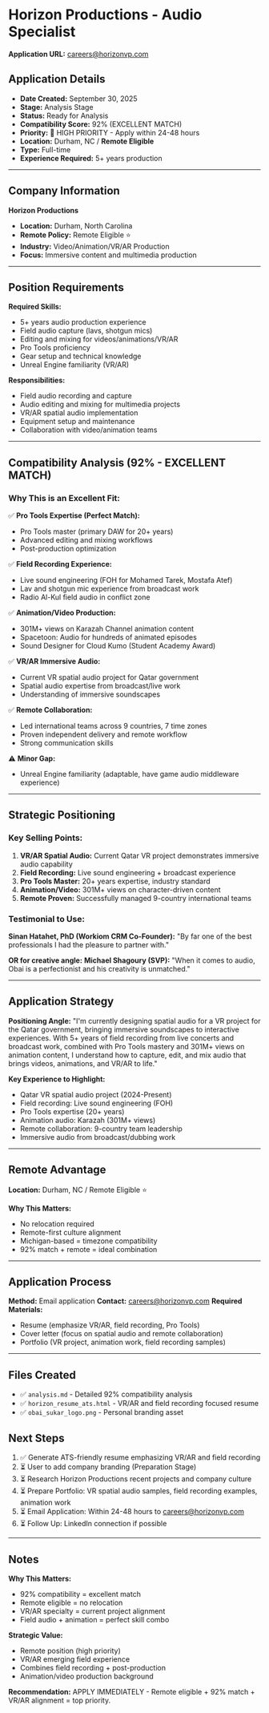 # Horizon Productions - Audio Specialist

**Application URL:** careers@horizonvp.com

## Application Details
- **Date Created:** September 30, 2025
- **Stage:** Analysis Stage
- **Status:** Ready for Analysis
- **Compatibility Score:** 92% (EXCELLENT MATCH)
- **Priority:** 🔴 HIGH PRIORITY - Apply within 24-48 hours
- **Location:** Durham, NC / **Remote Eligible**
- **Type:** Full-time
- **Experience Required:** 5+ years production

---

## Company Information

**Horizon Productions**
- **Location:** Durham, North Carolina
- **Remote Policy:** Remote Eligible ⭐
- **Industry:** Video/Animation/VR/AR Production
- **Focus:** Immersive content and multimedia production

---

## Position Requirements

**Required Skills:**
- 5+ years audio production experience
- Field audio capture (lavs, shotgun mics)
- Editing and mixing for videos/animations/VR/AR
- Pro Tools proficiency
- Gear setup and technical knowledge
- Unreal Engine familiarity (VR/AR)

**Responsibilities:**
- Field audio recording and capture
- Audio editing and mixing for multimedia projects
- VR/AR spatial audio implementation
- Equipment setup and maintenance
- Collaboration with video/animation teams

---

## Compatibility Analysis (92% - EXCELLENT MATCH)

### Why This is an Excellent Fit:

✅ **Pro Tools Expertise (Perfect Match):**
- Pro Tools master (primary DAW for 20+ years)
- Advanced editing and mixing workflows
- Post-production optimization

✅ **Field Recording Experience:**
- Live sound engineering (FOH for Mohamed Tarek, Mostafa Atef)
- Lav and shotgun mic experience from broadcast work
- Radio Al-Kul field audio in conflict zone

✅ **Animation/Video Production:**
- 301M+ views on Karazah Channel animation content
- Spacetoon: Audio for hundreds of animated episodes
- Sound Designer for Cloud Kumo (Student Academy Award)

✅ **VR/AR Immersive Audio:**
- Current VR spatial audio project for Qatar government
- Spatial audio expertise from broadcast/live work
- Understanding of immersive soundscapes

✅ **Remote Collaboration:**
- Led international teams across 9 countries, 7 time zones
- Proven independent delivery and remote workflow
- Strong communication skills

⚠️ **Minor Gap:**
- Unreal Engine familiarity (adaptable, have game audio middleware experience)

---

## Strategic Positioning

### Key Selling Points:

1. **VR/AR Spatial Audio:** Current Qatar VR project demonstrates immersive audio capability
2. **Field Recording:** Live sound engineering + broadcast experience
3. **Pro Tools Master:** 20+ years expertise, industry standard
4. **Animation/Video:** 301M+ views on character-driven content
5. **Remote Proven:** Successfully managed 9-country international teams

### Testimonial to Use:
**Sinan Hatahet, PhD (Workiom CRM Co-Founder):** "By far one of the best professionals I had the pleasure to partner with."

**OR for creative angle:**
**Michael Shagoury (SVP):** "When it comes to audio, Obai is a perfectionist and his creativity is unmatched."

---

## Application Strategy

**Positioning Angle:**
"I'm currently designing spatial audio for a VR project for the Qatar government, bringing immersive soundscapes to interactive experiences. With 5+ years of field recording from live concerts and broadcast work, combined with Pro Tools mastery and 301M+ views on animation content, I understand how to capture, edit, and mix audio that brings videos, animations, and VR/AR to life."

**Key Experience to Highlight:**
- Qatar VR spatial audio project (2024-Present)
- Field recording: Live sound engineering (FOH)
- Pro Tools expertise (20+ years)
- Animation audio: Karazah (301M+ views)
- Remote collaboration: 9-country team leadership
- Immersive audio from broadcast/dubbing work

---

## Remote Advantage

**Location:** Durham, NC / Remote Eligible ⭐

**Why This Matters:**
- No relocation required
- Remote-first culture alignment
- Michigan-based = timezone compatibility
- 92% match + remote = ideal combination

---

## Application Process

**Method:** Email application
**Contact:** careers@horizonvp.com
**Required Materials:**
- Resume (emphasize VR/AR, field recording, Pro Tools)
- Cover letter (focus on spatial audio and remote collaboration)
- Portfolio (VR project, animation work, field recording samples)

---

## Files Created
- ✅ `analysis.md` - Detailed 92% compatibility analysis
- ✅ `horizon_resume_ats.html` - VR/AR and field recording focused resume
- ✅ `obai_sukar_logo.png` - Personal branding asset

## Next Steps

1. ✅ Generate ATS-friendly resume emphasizing VR/AR and field recording
2. ⏳ User to add company branding (Preparation Stage)
3. ⏳ Research Horizon Productions recent projects and company culture
4. ⏳ Prepare Portfolio: VR spatial audio samples, field recording examples, animation work
5. ⏳ Email Application: Within 24-48 hours to careers@horizonvp.com
6. ⏳ Follow Up: LinkedIn connection if possible

---

## Notes

**Why This Matters:**
- 92% compatibility = excellent match
- Remote eligible = no relocation
- VR/AR specialty = current project alignment
- Field audio + animation = perfect skill combo

**Strategic Value:**
- Remote position (high priority)
- VR/AR emerging field experience
- Combines field recording + post-production
- Animation/video production background

**Recommendation:** APPLY IMMEDIATELY - Remote eligible + 92% match + VR/AR alignment = top priority.

